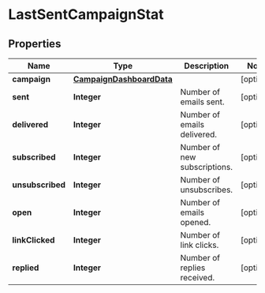 

# LastSentCampaignStat


## Properties

| Name | Type | Description | Notes |
|------------ | ------------- | ------------- | -------------|
|**campaign** | [**CampaignDashboardData**](CampaignDashboardData.md) |  |  [optional] |
|**sent** | **Integer** | Number of emails sent. |  [optional] |
|**delivered** | **Integer** | Number of emails delivered. |  [optional] |
|**subscribed** | **Integer** | Number of new subscriptions. |  [optional] |
|**unsubscribed** | **Integer** | Number of unsubscribes. |  [optional] |
|**open** | **Integer** | Number of emails opened. |  [optional] |
|**linkClicked** | **Integer** | Number of link clicks. |  [optional] |
|**replied** | **Integer** | Number of replies received. |  [optional] |



